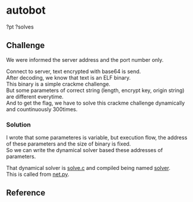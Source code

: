 # autobot
?pt ?solves

## Challenge
We were informed the server address and the port number only.

Connect to server, text encrypted with base64 is send.  
After decoding, we know that text is an ELF binary.  
This binary is a simple crackme challenge.  
But some parameters of correct string (length, encrypt key, origin string) are different everytime.  
And to get the flag, we have to solve this crackme challenge dynamically and countinuously 300times.   
### Solution
I wrote that some parameteres is variable, but execution flow, the address of these parameters and the size of binary is fixed.  
So we can write the dynamical solver based these addresses of parameters.

That dynamical solver is [solve.c](https://github.com/kam1tsur3/2020_CTF/blob/master/bytebandits/rev/autobot/solve.c) and compiled being named [solver](https://github.com/kam1tsur3/2020_CTF/blob/master/bytebandits/rev/autobot/solver).  
This is called from [net.py](https://github.com/kam1tsur3/2020_CTF/blob/master/bytebandits/rev/autobot/net.py).

## Reference
